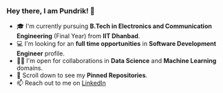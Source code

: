 ### Hey there, I am Pundrik! 👋

- 🎓 I'm currently pursuing **B.Tech in Electronics and Communication Engineering** (Final Year) from **IIT Dhanbad**.
- 💻 I'm looking for an **full time opportunities** in **Software Development Engineer** profile.
- 🤝🏻 I'm open for collaborations in **Data Science** and **Machine Learning** domains.
- 📌 Scroll down to see my **Pinned Repositories**.
- 📫 Reach out to me on [LinkedIn](https://www.linkedin.com/in/pundrik-sharma/)
